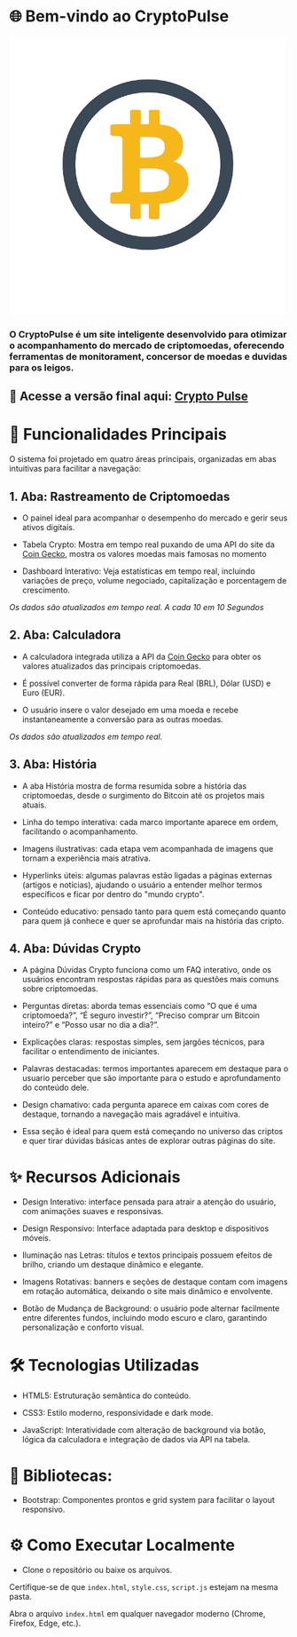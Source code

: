 # 🌐 Bem-vindo ao CryptoPulse

<img src="https://github.com/blazer444/site-cryptopulse/blob/main/imagens/logo-site.png" alt="logosite">

### O CryptoPulse é um site inteligente desenvolvido para otimizar o acompanhamento do mercado de criptomoedas, oferecendo ferramentas de monitorament, concersor de moedas e duvidas para os leigos.

## 🔗 Acesse a versão final aqui: [Crypto Pulse](https://site-cryptopulse.vercel.app/)

# 🚀 Funcionalidades Principais

O sistema foi projetado em quatro áreas principais, organizadas em abas intuitivas para facilitar a navegação:

## 1. Aba: Rastreamento de Criptomoedas

- O painel ideal para acompanhar o desempenho do mercado e gerir seus ativos digitais.

- Tabela Crypto: Mostra em tempo real puxando de uma API do site da [Coin Gecko](https://www.coingecko.com/pt-br), mostra os valores moedas mais famosas no momento

- Dashboard Interativo: Veja estatísticas em tempo real, incluindo variações de preço, volume negociado, capitalização e porcentagem de crescimento.

*Os dados são atualizados em tempo real. A cada 10 em 10 Segundos*

## 2. Aba: Calculadora

- A calculadora integrada utiliza a API da [Coin Gecko](https://www.coingecko.com/pt-br) para obter os valores atualizados das principais criptomoedas.

- É possível converter de forma rápida para Real (BRL), Dólar (USD) e Euro (EUR).

- O usuário insere o valor desejado em uma moeda e recebe instantaneamente a conversão para as outras moedas.

*Os dados são atualizados em tempo real.*

## 3. Aba: História

- A aba História mostra de forma resumida sobre a história das criptomoedas, desde o surgimento do Bitcoin até os projetos mais atuais.

- Linha do tempo interativa: cada marco importante aparece em ordem, facilitando o acompanhamento.

- Imagens ilustrativas: cada etapa vem acompanhada de imagens que tornam a experiência mais atrativa.

- Hyperlinks úteis: algumas palavras estão ligadas a páginas externas (artigos e notícias), ajudando o usuário a entender melhor termos específicos e ficar por dentro do "mundo crypto".

- Conteúdo educativo: pensado tanto para quem está começando quanto para quem já conhece e quer se aprofundar mais na história das cripto.

## 4. Aba: Dúvidas Crypto

- A página Dúvidas Crypto funciona como um FAQ interativo, onde os usuários encontram respostas rápidas para as questões mais comuns sobre criptomoedas.

- Perguntas diretas: aborda temas essenciais como “O que é uma criptomoeda?”, “É seguro investir?”, “Preciso comprar um Bitcoin inteiro?” e “Posso usar no dia a dia?”.

- Explicações claras: respostas simples, sem jargões técnicos, para facilitar o entendimento de iniciantes.

- Palavras destacadas: termos importantes aparecem em destaque para o usuario perceber que são importante para o estudo e aprofundamento do conteúdo dele.

- Design chamativo: cada pergunta aparece em caixas com cores de destaque, tornando a navegação mais agradável e intuitiva.

- Essa seção é ideal para quem está começando no universo das criptos e quer tirar dúvidas básicas antes de explorar outras páginas do site.

# ✨ Recursos Adicionais

- Design Interativo: interface pensada para atrair a atenção do usuário, com animações suaves e responsivas.

- Design Responsivo: Interface adaptada para desktop e dispositivos móveis.

- Iluminação nas Letras: títulos e textos principais possuem efeitos de brilho, criando um destaque dinâmico e elegante.

- Imagens Rotativas: banners e seções de destaque contam com imagens em rotação automática, deixando o site mais dinâmico e envolvente.

- Botão de Mudança de Background: o usuário pode alternar facilmente entre diferentes fundos, incluindo modo escuro e claro, garantindo personalização e conforto visual.


# 🛠️ Tecnologias Utilizadas

- HTML5: Estruturação semântica do conteúdo.

- CSS3: Estilo moderno, responsividade e dark mode.

- JavaScript: Interatividade com alteração de background via botão, lógica da calculadora e integração de dados via API na tabela.

# 🧩 Bibliotecas:

- Bootstrap: Componentes prontos e grid system para facilitar o layout responsivo.

# ⚙️ Como Executar Localmente

- Clone o repositório ou baixe os arquivos.

Certifique-se de que ```index.html```, ```style.css```, ```script.js``` estejam na mesma pasta.

Abra o arquivo ```index.html``` em qualquer navegador moderno (Chrome, Firefox, Edge, etc.).
